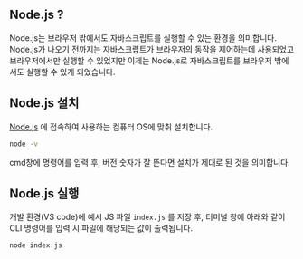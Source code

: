 ## Node.js ?

Node.js는 브라우저 밖에서도 자바스크립트를 실행할 수 있는 환경을 의미합니다. Node.js가 나오기 전까지는 자바스크립트가 브라우저의 동작을 제어하는데 사용되었고 브라우저에서만 실행할 수 있었지만 이제는 Node.js로 자바스크립트를 브라우저 밖에서도 실행할 수 있게 되었습니다.

## Node.js 설치
[Node.js](https://nodejs.org/ko/download/) 에 접속하여 사용하는 컴퓨터 OS에 맞춰 설치합니다.

```bash
node -v
```
cmd창에 명령어를 입력 후, 버전 숫자가 잘 뜬다면 설치가 제대로 된 것을 의미합니다.

## Node.js 실행
개발 환경(VS code)에 예시 JS 파일 `index.js` 를 저장 후, 터미널 창에 아래와 같이 CLI 명령어를 입력 시 파일에 해당되는 값이 출력됩니다. 

```bash
node index.js
```
